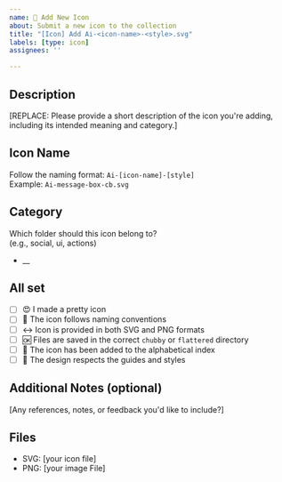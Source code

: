 ```yaml
---
name: 🔀 Add New Icon
about: Submit a new icon to the collection
title: "[Icon] Add Ai-<icon-name>-<style>.svg"
labels: [type: icon]
assignees: ''

---
```


## Description
[REPLACE: Please provide a short description of the icon you're adding, including its intended meaning and category.]

## Icon Name
Follow the naming format: `Ai-[icon-name]-[style]`  
Example: `Ai-message-box-cb.svg`

## Category
Which folder should this icon belong to?  
(e.g., social, ui, actions)

+ __

## All set
+ [ ] 😍 I made a pretty icon
+ [ ] 🔡 The icon follows naming conventions
+ [ ] ↔️ Icon is provided in both SVG and PNG formats
+ [ ] 🆗 Files are saved in the correct `chubby` or `flattered` directory 
+ [ ] 🔢 The icon has been added to the alphabetical index
+ [ ] 🚸 The design respects the guides and styles

## Additional Notes (optional)
[Any references, notes, or feedback you'd like to include?]

## Files
+ SVG: [your icon file]
+ PNG: [your image File]